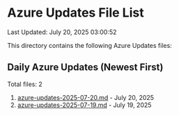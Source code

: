 # Azure Updates File List

Last Updated: July 20, 2025 03:00:52

This directory contains the following Azure Updates files:

## Daily Azure Updates (Newest First)

Total files: 2

1. [azure-updates-2025-07-20.md](./azure-updates-2025-07-20.md) - July 20, 2025
2. [azure-updates-2025-07-19.md](./azure-updates-2025-07-19.md) - July 19, 2025
